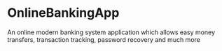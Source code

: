 # OnlineBankingApp
An online modern banking system application which allows easy money transfers, transaction tracking, password recovery and much more
